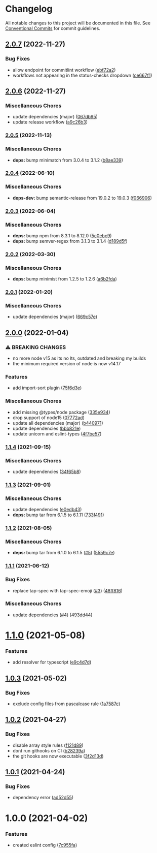 # Changelog

All notable changes to this project will be documented in this file. See
[Conventional Commits](https://conventionalcommits.org) for commit guidelines.

## [2.0.7](https://github.com/rweich/eslint-config/compare/v2.0.6...v2.0.7) (2022-11-27)


### Bug Fixes

* allow endpoint for commitlint workflow ([ebf72a2](https://github.com/rweich/eslint-config/commit/ebf72a26b6ae2d467e89b4cece1ee60f05790e3c))
* workflows not appearing in the status-checks dropdown ([ce667f1](https://github.com/rweich/eslint-config/commit/ce667f1ee88f03804e14282ade3388326c000efb))

## [2.0.6](https://github.com/rweich/eslint-config/compare/v2.0.5...v2.0.6) (2022-11-27)


### Miscellaneous Chores

* update dependencies (major) ([067db95](https://github.com/rweich/eslint-config/commit/067db953e09b9edd5f9fb504042720d35dbe4547))
* update release workflow ([a9c26b3](https://github.com/rweich/eslint-config/commit/a9c26b3d68edd9393b77f47f7d76cbe3c310c4d1))

### [2.0.5](https://github.com/rweich/eslint-config/compare/v2.0.4...v2.0.5) (2022-11-13)


### Miscellaneous Chores

* **deps:** bump minimatch from 3.0.4 to 3.1.2 ([b8ae339](https://github.com/rweich/eslint-config/commit/b8ae339cec47e077ec901ef3ad43b9d3bc025945))

### [2.0.4](https://github.com/rweich/eslint-config/compare/v2.0.3...v2.0.4) (2022-06-10)


### Miscellaneous Chores

* **deps-dev:** bump semantic-release from 19.0.2 to 19.0.3 ([f066906](https://github.com/rweich/eslint-config/commit/f066906180b7679bf9cc64ad0a837926f7561bc6))

### [2.0.3](https://github.com/rweich/eslint-config/compare/v2.0.2...v2.0.3) (2022-06-04)


### Miscellaneous Chores

* **deps:** bump npm from 8.3.1 to 8.12.0 ([5c0ebc9](https://github.com/rweich/eslint-config/commit/5c0ebc9e965f6325bfbbf57c8ab93cee1ff0863d))
* **deps:** bump semver-regex from 3.1.3 to 3.1.4 ([d189d5f](https://github.com/rweich/eslint-config/commit/d189d5f41f86d5fdd32511150c32f81e6b5e3721))

### [2.0.2](https://github.com/rweich/eslint-config/compare/v2.0.1...v2.0.2) (2022-03-30)


### Miscellaneous Chores

* **deps:** bump minimist from 1.2.5 to 1.2.6 ([a6b2fda](https://github.com/rweich/eslint-config/commit/a6b2fdaceb969c6be92d2b76f08708cd691288c7))

### [2.0.1](https://github.com/rweich/eslint-config/compare/v2.0.0...v2.0.1) (2022-01-20)


### Miscellaneous Chores

* update dependencies (major) ([669c57e](https://github.com/rweich/eslint-config/commit/669c57eef615e41fcb3b10b6cc091ddece805617))

## [2.0.0](https://github.com/rweich/eslint-config/compare/v1.1.4...v2.0.0) (2022-01-04)


### ⚠ BREAKING CHANGES

* no more node v15 as its no lts, outdated and breaking
my builds
* the minimum required version of node is now v14.17

### Features

* add import-sort plugin ([75f6d3e](https://github.com/rweich/eslint-config/commit/75f6d3eb38f6db412950a4f613d6f4291cf928a3))


### Miscellaneous Chores

* add missing @types/node package ([335e934](https://github.com/rweich/eslint-config/commit/335e93401c2415a6f932d9c4378db6c0eb6d5ff8))
* drop support of node15 ([07772ad](https://github.com/rweich/eslint-config/commit/07772ad11a0633e119fa73ba5a50fc91aa5c9ecb))
* update all dependencies (major) ([b440971](https://github.com/rweich/eslint-config/commit/b440971397b8ec492df763456ca35864581faeb2))
* update dependencies ([bbb821e](https://github.com/rweich/eslint-config/commit/bbb821ea2e4e7d3611d0de470da53c48d9f84f80))
* update unicorn and eslint-types ([4f7be57](https://github.com/rweich/eslint-config/commit/4f7be574ae509a9c8f895823342f882076407ba4))

### [1.1.4](https://github.com/rweich/eslint-config/compare/v1.1.3...v1.1.4) (2021-09-15)


### Miscellaneous Chores

* update dependencies ([34f65b8](https://github.com/rweich/eslint-config/commit/34f65b8d52c57bb85361549f4d80c43b8b4062ae))

### [1.1.3](https://github.com/rweich/eslint-config/compare/v1.1.2...v1.1.3) (2021-09-01)


### Miscellaneous Chores

* update dependencies ([e0edb43](https://github.com/rweich/eslint-config/commit/e0edb43a1847201cf815db11e4c4088e6c36821e))
* **deps:** bump tar from 6.1.5 to 6.1.11 ([733f491](https://github.com/rweich/eslint-config/commit/733f491324c9286140d8e7d665ddb5562ea9a0de))

### [1.1.2](https://github.com/rweich/eslint-config/compare/v1.1.1...v1.1.2) (2021-08-05)


### Miscellaneous Chores

* **deps:** bump tar from 6.1.0 to 6.1.5 ([#5](https://github.com/rweich/eslint-config/issues/5)) ([5559c7e](https://github.com/rweich/eslint-config/commit/5559c7e5d128a252eaf4628efcd16035c8a4ba60))

### [1.1.1](https://github.com/rweich/eslint-config/compare/v1.1.0...v1.1.1) (2021-06-12)


### Bug Fixes

* replace tap-spec with tap-spec-emoji ([#3](https://github.com/rweich/eslint-config/issues/3)) ([48ff816](https://github.com/rweich/eslint-config/commit/48ff816251f4dee45ad252e07111cf9628bb778c))


### Miscellaneous Chores

* update dependencies ([#4](https://github.com/rweich/eslint-config/issues/4)) ([493dd44](https://github.com/rweich/eslint-config/commit/493dd444023c07c55c90c5930a59df636173ac07))

# [1.1.0](https://github.com/rweich/eslint-config/compare/v1.0.3...v1.1.0) (2021-05-08)


### Features

* add resolver for typescript ([e9c4d7d](https://github.com/rweich/eslint-config/commit/e9c4d7dcdb47584bbd331fec68843d6ece7ed0e6))

## [1.0.3](https://github.com/rweich/eslint-config/compare/v1.0.2...v1.0.3) (2021-05-02)


### Bug Fixes

* exclude config files from pascalcase rule ([1a7587c](https://github.com/rweich/eslint-config/commit/1a7587cf907d5f6f66b36640809ba1b32b3d8654))

## [1.0.2](https://github.com/rweich/eslint-config/compare/v1.0.1...v1.0.2) (2021-04-27)


### Bug Fixes

* disable array style rules ([f121d89](https://github.com/rweich/eslint-config/commit/f121d89c4113938ca1129b86c45fa3282203a0d3))
* dont run githooks on CI ([b28239a](https://github.com/rweich/eslint-config/commit/b28239a48c74db10933dcd64c0c01a5f710df951))
* the git hooks are now executable ([3f2d13d](https://github.com/rweich/eslint-config/commit/3f2d13df7ad253a96d840dc724d1cc02a466a4ba))

## [1.0.1](https://github.com/rweich/eslint-config/compare/v1.0.0...v1.0.1) (2021-04-24)


### Bug Fixes

* dependency error ([ad52d55](https://github.com/rweich/eslint-config/commit/ad52d55f55ee09018a283a3575fd3ccda7abae67))

# 1.0.0 (2021-04-02)


### Features

* created eslint config ([7c955fa](https://github.com/rweich/eslint-config/commit/7c955fa9b792b6828cae7e09c8924b846f504da2))
